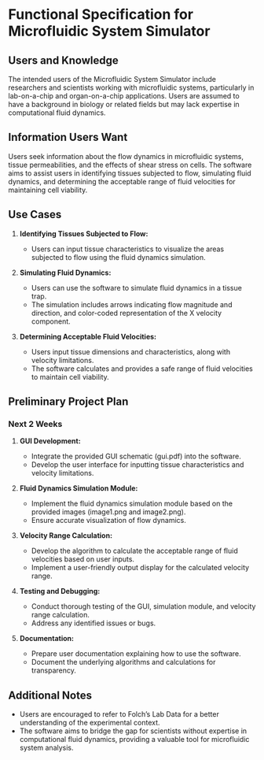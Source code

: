 # Functional Specification for Microfluidic System Simulator

## Users and Knowledge
The intended users of the Microfluidic System Simulator include researchers and scientists working with microfluidic systems, particularly in lab-on-a-chip and organ-on-a-chip applications. Users are assumed to have a background in biology or related fields but may lack expertise in computational fluid dynamics.

## Information Users Want
Users seek information about the flow dynamics in microfluidic systems, tissue permeabilities, and the effects of shear stress on cells. The software aims to assist users in identifying tissues subjected to flow, simulating fluid dynamics, and determining the acceptable range of fluid velocities for maintaining cell viability.

## Use Cases
1. **Identifying Tissues Subjected to Flow:**
   - Users can input tissue characteristics to visualize the areas subjected to flow using the fluid dynamics simulation.

2. **Simulating Fluid Dynamics:**
   - Users can use the software to simulate fluid dynamics in a tissue trap.
   - The simulation includes arrows indicating flow magnitude and direction, and color-coded representation of the X velocity component.

3. **Determining Acceptable Fluid Velocities:**
   - Users input tissue dimensions and characteristics, along with velocity limitations.
   - The software calculates and provides a safe range of fluid velocities to maintain cell viability.

## Preliminary Project Plan

### Next 2 Weeks
1. **GUI Development:**
   - Integrate the provided GUI schematic (gui.pdf) into the software.
   - Develop the user interface for inputting tissue characteristics and velocity limitations.

2. **Fluid Dynamics Simulation Module:**
   - Implement the fluid dynamics simulation module based on the provided images (image1.png and image2.png).
   - Ensure accurate visualization of flow dynamics.

3. **Velocity Range Calculation:**
   - Develop the algorithm to calculate the acceptable range of fluid velocities based on user inputs.
   - Implement a user-friendly output display for the calculated velocity range.

4. **Testing and Debugging:**
   - Conduct thorough testing of the GUI, simulation module, and velocity range calculation.
   - Address any identified issues or bugs.

5. **Documentation:**
   - Prepare user documentation explaining how to use the software.
   - Document the underlying algorithms and calculations for transparency.

## Additional Notes
- Users are encouraged to refer to Folch’s Lab Data for a better understanding of the experimental context.
- The software aims to bridge the gap for scientists without expertise in computational fluid dynamics, providing a valuable tool for microfluidic system analysis.


